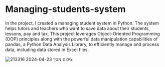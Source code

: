 # Managing-students-system
In the project, I created a managing student system in Python.
The system helps tutors and teachers who want to save data about their students, lessons, pay and tax.
This project leverages Object-Oriented Programming (OOP) principles along with the powerful data manipulation capabilities of pandas, a Python Data Analysis Library, to efficiently manage and process data, including data stored in Excel files.


![צילום מסך 2024-04-23 213316](https://github.com/yaelkeidar/Managing-students-system/assets/154610976/d6f46409-18b7-463e-afcf-ef01fa322729)
